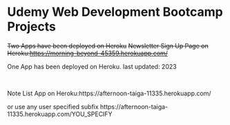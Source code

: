 # Udemy Web Development Bootcamp Projects
~~Two Apps have been deployed on Heroku~~
~~Newsletter Sign Up Page on Heroku:https://morning-beyond-45359.herokuapp.com/~~
<p> One App has been deployed on Heroku. last updated: 2023<p>
<br>
<p>Note List App on Heroku:https://afternoon-taiga-11335.herokuapp.com/ 
<br><p>or use any user specified subfix https://afternoon-taiga-11335.herokuapp.com/YOU_SPECIFY
<br>

